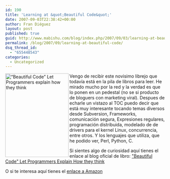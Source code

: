```yaml
---
id: 190
title: 'Learning at &quot;Beautiful Code&quot;'
date: 2007-09-03T22:38:42+00:00
author: Fran Diéguez
layout: post
published: true
guid: http://www.mabishu.com/blog/index.php/2007/09/03/learning-at-beautiful-code/
permalink: /blog/2007/09/learning-at-beautiful-code/
dsq_thread_id:
  - "655448543"
categories:
  - Uncategorized
---
```

<img class="alignright" alt="“Beautiful Code” Let Programmers explain how they think" src="/assets/2007/09/imagen-1.png" width="200" height="264" align="left" />

Vengo de recibir este novisimo librejo que todavía está en la pila de libros para leer. He mirado mucho por la red y la verdad es que lo ponen en un pedestal (no se si producto de bloguers con marketing viral). Despues de echarle un vistazo al TOC puedo decir que está muy interesante tocando temas diversos desde Subversion, Frameworks, comunicación segura, Expresiones regulares, programación distribuida, modelado de de drivers para el kernel Linux, concurrencia, entre otros. Y los lenguajes que utiliza, que he podido ver, Perl, Python, C.

Si sientes algo de curiosidad aquí tienes el enlace al blog oficial de libro:
<a href="http://beautifulcode.oreillynet.com/">"Beautiful Code" Let Programmers Explain How they think</a>

O si te interesa aquí tienes el <a href="http://www.amazon.com/Beautiful-Code-Leading-Programmers-Practice/dp/0596510047">enlace a Amazon </a>
